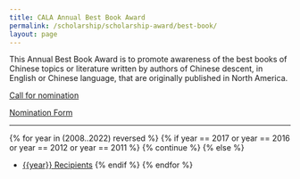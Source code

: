 ```yaml
---
title: CALA Annual Best Book Award
permalink: /scholarship/scholarship-award/best-book/
layout: page
---
```

This Annual Best Book Award is to promote awareness of the best books of Chinese topics or literature written by authors of Chinese descent, in English or Chinese language, that are originally published in North America.

[Call for nomination]()

[Nomination Form]()

---

{% for year in (2008..2022) reversed %}
    {% if year == 2017 or year == 2016 or year == 2012 or year == 2011 %}
        {% continue %}
    {% else %}
+ [{{year}} Recipients](/scholarship/scholarship-award/best-book/{{year}}/)
    {% endif %}
{% endfor %}